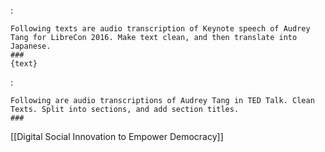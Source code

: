 
:

```
Following texts are audio transcription of Keynote speech of Audrey Tang for LibreCon 2016. Make text clean, and then translate into Japanese.
###
{text}
```


:

```
Following are audio transcriptions of Audrey Tang in TED Talk. Clean Texts. Split into sections, and add section titles.
###
```

[[Digital Social Innovation to Empower Democracy]]
